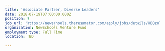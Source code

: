 ```yaml
---
title: 'Associate Partner, Diverse Leaders'
date: 2018-07-19T07:00:00.000Z
position: 9
job_url: 'https://newschools.theresumator.com/apply/jobs/details/XBQzoTNmm9?'
organization: NewSchools Venture Fund
employment_type: Full Time
location: TBD

---
```

